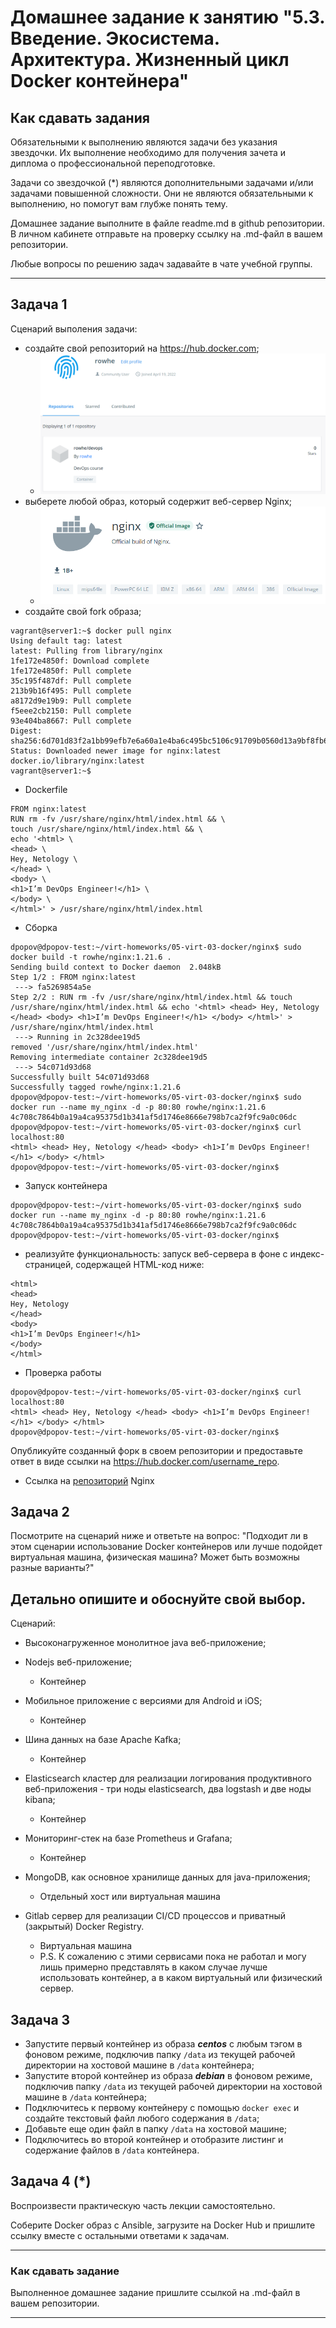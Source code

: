 
# Домашнее задание к занятию "5.3. Введение. Экосистема. Архитектура. Жизненный цикл Docker контейнера"

## Как сдавать задания

Обязательными к выполнению являются задачи без указания звездочки. Их выполнение необходимо для получения зачета и диплома о профессиональной переподготовке.

Задачи со звездочкой (*) являются дополнительными задачами и/или задачами повышенной сложности. Они не являются обязательными к выполнению, но помогут вам глубже понять тему.

Домашнее задание выполните в файле readme.md в github репозитории. В личном кабинете отправьте на проверку ссылку на .md-файл в вашем репозитории.

Любые вопросы по решению задач задавайте в чате учебной группы.

---

## Задача 1

Сценарий выполения задачи:

- создайте свой репозиторий на https://hub.docker.com;
  * ![DockerHub](img/DockerHub.png)
- выберете любой образ, который содержит веб-сервер Nginx;
  * ![Nginx](img/nginx.png)
- создайте свой fork образа;
```shell
vagrant@server1:~$ docker pull nginx
Using default tag: latest
latest: Pulling from library/nginx
1fe172e4850f: Download complete
1fe172e4850f: Pull complete
35c195f487df: Pull complete
213b9b16f495: Pull complete
a8172d9e19b9: Pull complete
f5eee2cb2150: Pull complete
93e404ba8667: Pull complete
Digest: sha256:6d701d83f2a1bb99efb7e6a60a1e4ba6c495bc5106c91709b0560d13a9bf8fb6
Status: Downloaded newer image for nginx:latest
docker.io/library/nginx:latest
vagrant@server1:~$
```
  * Dockerfile
```shell
FROM nginx:latest
RUN rm -fv /usr/share/nginx/html/index.html && \
touch /usr/share/nginx/html/index.html && \
echo '<html> \
<head> \
Hey, Netology \
</head> \
<body> \
<h1>I’m DevOps Engineer!</h1> \
</body> \
</html>' > /usr/share/nginx/html/index.html

```
  * Сборка
```shell
dpopov@dpopov-test:~/virt-homeworks/05-virt-03-docker/nginx$ sudo docker build -t rowhe/nginx:1.21.6 .
Sending build context to Docker daemon  2.048kB
Step 1/2 : FROM nginx:latest
 ---> fa5269854a5e
Step 2/2 : RUN rm -fv /usr/share/nginx/html/index.html && touch /usr/share/nginx/html/index.html && echo '<html> <head> Hey, Netology </head> <body> <h1>I’m DevOps Engineer!</h1> </body> </html>' > /usr/share/nginx/html/index.html
 ---> Running in 2c328dee19d5
removed '/usr/share/nginx/html/index.html'
Removing intermediate container 2c328dee19d5
 ---> 54c071d93d68
Successfully built 54c071d93d68
Successfully tagged rowhe/nginx:1.21.6
dpopov@dpopov-test:~/virt-homeworks/05-virt-03-docker/nginx$ sudo docker run --name my_nginx -d -p 80:80 rowhe/nginx:1.21.6
4c708c7864b0a19a4ca95375d1b341af5d1746e8666e798b7ca2f9fc9a0c06dc
dpopov@dpopov-test:~/virt-homeworks/05-virt-03-docker/nginx$ curl localhost:80
<html> <head> Hey, Netology </head> <body> <h1>I’m DevOps Engineer!</h1> </body> </html>
dpopov@dpopov-test:~/virt-homeworks/05-virt-03-docker/nginx$
```
  * Запуск контейнера
```shell
dpopov@dpopov-test:~/virt-homeworks/05-virt-03-docker/nginx$ sudo docker run --name my_nginx -d -p 80:80 rowhe/nginx:1.21.6
4c708c7864b0a19a4ca95375d1b341af5d1746e8666e798b7ca2f9fc9a0c06dc
dpopov@dpopov-test:~/virt-homeworks/05-virt-03-docker/nginx$ 
```
- реализуйте функциональность:
запуск веб-сервера в фоне с индекс-страницей, содержащей HTML-код ниже:
```
<html>
<head>
Hey, Netology
</head>
<body>
<h1>I’m DevOps Engineer!</h1>
</body>
</html>
```
  * Проверка работы
```shell
dpopov@dpopov-test:~/virt-homeworks/05-virt-03-docker/nginx$ curl localhost:80
<html> <head> Hey, Netology </head> <body> <h1>I’m DevOps Engineer!</h1> </body> </html>
dpopov@dpopov-test:~/virt-homeworks/05-virt-03-docker/nginx$ 
```

Опубликуйте созданный форк в своем репозитории и предоставьте ответ в виде ссылки на https://hub.docker.com/username_repo.
  * Ссылка на [репозиторий](https://hub.docker.com/repository/docker/rowhe/nginx) Nginx

## Задача 2

Посмотрите на сценарий ниже и ответьте на вопрос:
"Подходит ли в этом сценарии использование Docker контейнеров или лучше подойдет виртуальная машина, физическая машина? Может быть возможны разные варианты?"

Детально опишите и обоснуйте свой выбор.
--

Сценарий:

- Высоконагруженное монолитное java веб-приложение;
  
- Nodejs веб-приложение;
  * Контейнер
- Мобильное приложение c версиями для Android и iOS;
  * Контейнер
- Шина данных на базе Apache Kafka;
  * Контейнер
- Elasticsearch кластер для реализации логирования продуктивного веб-приложения - три ноды elasticsearch, два logstash и две ноды kibana;
  * Контейнер
- Мониторинг-стек на базе Prometheus и Grafana;
  * Контейнер
- MongoDB, как основное хранилище данных для java-приложения;
  * Отдельный хост или виртуальная машина
- Gitlab сервер для реализации CI/CD процессов и приватный (закрытый) Docker Registry.
  * Виртуальная машина
  * P.S. К сожалению с этими сервисами пока не работал и могу лишь примерно представлять в каком случае лучше использовать контейнер, а в каком виртуальный или физический сервер.

## Задача 3

- Запустите первый контейнер из образа ***centos*** c любым тэгом в фоновом режиме, подключив папку ```/data``` из текущей рабочей директории на хостовой машине в ```/data``` контейнера;
- Запустите второй контейнер из образа ***debian*** в фоновом режиме, подключив папку ```/data``` из текущей рабочей директории на хостовой машине в ```/data``` контейнера;
- Подключитесь к первому контейнеру с помощью ```docker exec``` и создайте текстовый файл любого содержания в ```/data```;
- Добавьте еще один файл в папку ```/data``` на хостовой машине;
- Подключитесь во второй контейнер и отобразите листинг и содержание файлов в ```/data``` контейнера.

## Задача 4 (*)

Воспроизвести практическую часть лекции самостоятельно.

Соберите Docker образ с Ansible, загрузите на Docker Hub и пришлите ссылку вместе с остальными ответами к задачам.


---

### Как cдавать задание

Выполненное домашнее задание пришлите ссылкой на .md-файл в вашем репозитории.

---
